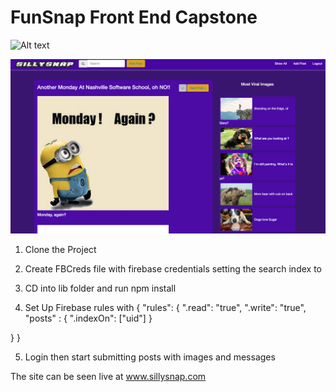 # FunSnap Front End Capstone

![Alt text](funsnap.png?raw=true "Title")

![Alt text](funsnap3.png?raw=true "Title")

1. Clone the Project
2. Create FBCreds file with firebase credentials setting the search index to 
3. CD into lib folder and run npm install

4. Set Up Firebase rules with
{
  "rules": {
    ".read": "true",
    ".write": "true",
      "posts" : {
        ".indexOn": ["uid"]
      }
    
  }
}

5. Login then start submitting posts with images and messages


The site can be seen live at www.sillysnap.com